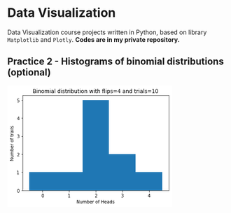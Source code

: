 # Data Visualization
Data Visualization course projects written in Python, based on library `Matplotlib` and `Plotly`.
**Codes are in my private repository.**

## Practice 2 - Histograms of binomial distributions (optional)
![Binomial Distribution](figures/Project2_fig1.png)
